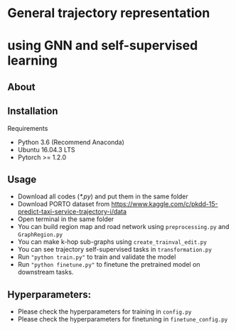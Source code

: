 # General trajectory representation 
# using GNN and self-supervised learning

## About

## Installation
Requirements
  - Python 3.6 (Recommend Anaconda)
  - Ubuntu 16.04.3 LTS
  - Pytorch >= 1.2.0
  
## Usage
  - Download all codes (*\*.py*) and put them in the same folder
  - Download PORTO dataset from https://www.kaggle.com/c/pkdd-15-predict-taxi-service-trajectory-i/data
  - Open terminal in the same folder
  - You can build region map and road network using `preprocessing.py` and `GraphRegion.py`
  - You can make k-hop sub-graphs using `create_trainval_edit.py`
  - You can see trajectory self-supervised tasks in `transformation.py`
  - Run `"python train.py"` to train and validate the model
  - Run `"python finetune.py"` to finetune the pretrained model on downstream tasks.

## Hyperparameters:
- Please check the hyperparameters for training in `config.py`
- Please check the hyperparameters for finetuning in `finetune_config.py`
